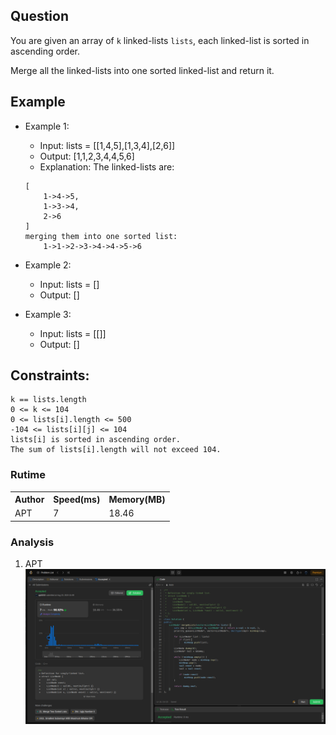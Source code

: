 

## Question

You are given an array of <code>k</code> linked-lists <code>lists</code>, each linked-list is sorted in ascending order.

Merge all the linked-lists into one sorted linked-list and return it.

## Example

- Example 1:

    * Input: lists = [[1,4,5],[1,3,4],[2,6]]
    * Output: [1,1,2,3,4,4,5,6]
    * Explanation: The linked-lists are:
    ```
    [
        1->4->5,
        1->3->4,
        2->6
    ]
    merging them into one sorted list:
        1->1->2->3->4->4->5->6
    ```
- Example 2:

    * Input: lists = []
    * Output: []
- Example 3:

    * Input: lists = [[]]
    * Output: []

## Constraints:

    k == lists.length
    0 <= k <= 104
    0 <= lists[i].length <= 500
    -104 <= lists[i][j] <= 104
    lists[i] is sorted in ascending order.
    The sum of lists[i].length will not exceed 104.

### Rutime
<table>
  <tr>
    <th>Author</th>
    <th>Speed(ms)</th>
    <th>Memory(MB)</th>
  </tr>
  <tr>
    <td>APT</td>
    <td>7</td >
    <td>18.46</td>
  </tr>
</table>


### Analysis
1. APT
![img](img/apt.png)

